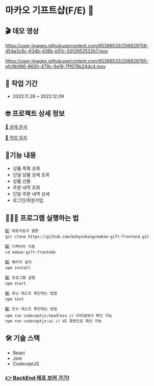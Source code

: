 # 마카오 기프트샵(F/E) 🎁

## 🎬 데모 영상
https://user-images.githubusercontent.com/65386533/206629758-d54a3c6c-634b-438b-b51c-50f2952532b7.mov

https://user-images.githubusercontent.com/65386533/206629785-efc9b986-8650-479c-9e19-7ff678b24dc4.mov

## 📆 작업 기간
- 2022.11.28 ~ 2022.12.09

## 🤓 프로젝트 상세 정보
[🔗 설계 문서](https://bohyunkang.notion.site/f31ea3f239ba43619cdce0a98c555ed2)

[🔗 작업 일지](https://bohyunkang.notion.site/44dd9743cf8c47bab976f192fa8fc1bb)

## 📝기능 내용
- 상품 목록 조회
- 단일 상품 상세 조회
- 상품 선물
- 주문 내역 조회
- 단일 주문 내역 상세
- 로그인/회원가입

## 👩🏻‍💻 프로그램 실행하는 법
```
1️⃣ 레포지토리 클론
git clone https://github.com/bohyunkang/makao-gift-frontend.git

2️⃣ 디렉터리 이동
cd makao-gift-frontedn

3️⃣ 패키지 설치
npm install

4️⃣ 프로그램 실행
npm start

5️⃣ 유닛 테스트 확인하는 방법
npm test

6️⃣ 인수 테스트 확인하는 방법
npm run codeceptjs:headless // 터미널에서 확인 가능
npm run codeceptjs:ui // UI 화면으로 확인 가능
```

## 🛠 기술 스택
- React
- Jest
- CodeceptJS

### [👉 BackEnd 레포 보러 가기!](https://github.com/bohyunkang/makao-gift-backend)

